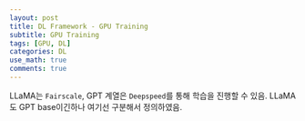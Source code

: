 ```yaml
---
layout: post
title: DL Framework - GPU Training
subtitle: GPU Training
tags: [GPU, DL]
categories: DL
use_math: true
comments: true
---
```


LLaMA는 `Fairscale`, GPT 계열은 `Deepspeed`를 통해 학습을 진행할 수 있음. LLaMA도 GPT base이긴하나 여기선 구분해서 정의하였음.




